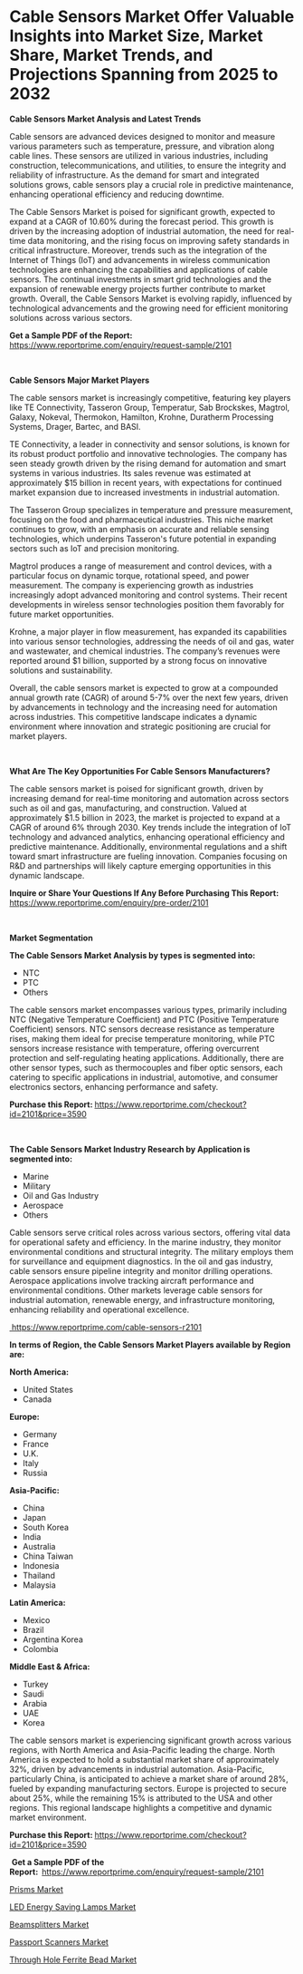 <p><h1>Cable Sensors Market Offer Valuable Insights into Market Size, Market Share, Market Trends, and Projections Spanning from 2025 to 2032</h1></p><p><strong>Cable Sensors Market Analysis and Latest Trends</strong></p>
<p><p>Cable sensors are advanced devices designed to monitor and measure various parameters such as temperature, pressure, and vibration along cable lines. These sensors are utilized in various industries, including construction, telecommunications, and utilities, to ensure the integrity and reliability of infrastructure. As the demand for smart and integrated solutions grows, cable sensors play a crucial role in predictive maintenance, enhancing operational efficiency and reducing downtime.</p><p>The Cable Sensors Market is poised for significant growth, expected to expand at a CAGR of 10.60% during the forecast period. This growth is driven by the increasing adoption of industrial automation, the need for real-time data monitoring, and the rising focus on improving safety standards in critical infrastructure. Moreover, trends such as the integration of the Internet of Things (IoT) and advancements in wireless communication technologies are enhancing the capabilities and applications of cable sensors. The continual investments in smart grid technologies and the expansion of renewable energy projects further contribute to market growth. Overall, the Cable Sensors Market is evolving rapidly, influenced by technological advancements and the growing need for efficient monitoring solutions across various sectors.</p></p>
<p><strong>Get a Sample PDF of the Report:&nbsp;</strong> <a href="https://www.reportprime.com/enquiry/request-sample/2101?utm_campaign=1117&utm_medium=2&utm_source=Github&utm_content=ia&utm_term=18032025&utm_id=cable-sensors">https://www.reportprime.com/enquiry/request-sample/2101</a></p>
<p>&nbsp;</p>
<p><strong>Cable Sensors Major Market Players</strong></p>
<p><p>The cable sensors market is increasingly competitive, featuring key players like TE Connectivity, Tasseron Group, Temperatur, Sab Brockskes, Magtrol, Galaxy, Nokeval, Thermokon, Hamilton, Krohne, Duratherm Processing Systems, Drager, Bartec, and BASI.</p><p>TE Connectivity, a leader in connectivity and sensor solutions, is known for its robust product portfolio and innovative technologies. The company has seen steady growth driven by the rising demand for automation and smart systems in various industries. Its sales revenue was estimated at approximately $15 billion in recent years, with expectations for continued market expansion due to increased investments in industrial automation.</p><p>The Tasseron Group specializes in temperature and pressure measurement, focusing on the food and pharmaceutical industries. This niche market continues to grow, with an emphasis on accurate and reliable sensing technologies, which underpins Tasseron's future potential in expanding sectors such as IoT and precision monitoring.</p><p>Magtrol produces a range of measurement and control devices, with a particular focus on dynamic torque, rotational speed, and power measurement. The company is experiencing growth as industries increasingly adopt advanced monitoring and control systems. Their recent developments in wireless sensor technologies position them favorably for future market opportunities.</p><p>Krohne, a major player in flow measurement, has expanded its capabilities into various sensor technologies, addressing the needs of oil and gas, water and wastewater, and chemical industries. The company’s revenues were reported around $1 billion, supported by a strong focus on innovative solutions and sustainability.</p><p>Overall, the cable sensors market is expected to grow at a compounded annual growth rate (CAGR) of around 5-7% over the next few years, driven by advancements in technology and the increasing need for automation across industries. This competitive landscape indicates a dynamic environment where innovation and strategic positioning are crucial for market players.</p></p>
<p>&nbsp;</p>
<p><strong>What Are The Key Opportunities For Cable Sensors Manufacturers?</strong></p>
<p><p>The cable sensors market is poised for significant growth, driven by increasing demand for real-time monitoring and automation across sectors such as oil and gas, manufacturing, and construction. Valued at approximately $1.5 billion in 2023, the market is projected to expand at a CAGR of around 6% through 2030. Key trends include the integration of IoT technology and advanced analytics, enhancing operational efficiency and predictive maintenance. Additionally, environmental regulations and a shift toward smart infrastructure are fueling innovation. Companies focusing on R&D and partnerships will likely capture emerging opportunities in this dynamic landscape.</p></p>
<p><strong>Inquire or Share Your Questions If Any Before Purchasing This Report:</strong> <a href="https://www.reportprime.com/enquiry/pre-order/2101?utm_campaign=1117&utm_medium=2&utm_source=Github&utm_content=ia&utm_term=18032025&utm_id=cable-sensors">https://www.reportprime.com/enquiry/pre-order/2101</a></p>
<p>&nbsp;</p>
<p><strong>Market Segmentation</strong></p>
<p><strong>The Cable Sensors Market Analysis by types is segmented into:</strong></p>
<p><ul><li>NTC</li><li>PTC</li><li>Others</li></ul></p>
<p><p>The cable sensors market encompasses various types, primarily including NTC (Negative Temperature Coefficient) and PTC (Positive Temperature Coefficient) sensors. NTC sensors decrease resistance as temperature rises, making them ideal for precise temperature monitoring, while PTC sensors increase resistance with temperature, offering overcurrent protection and self-regulating heating applications. Additionally, there are other sensor types, such as thermocouples and fiber optic sensors, each catering to specific applications in industrial, automotive, and consumer electronics sectors, enhancing performance and safety.</p></p>
<p><strong>Purchase this Report:&nbsp;</strong><a href="https://www.reportprime.com/checkout?id=2101&price=3590&utm_campaign=1117&utm_medium=2&utm_source=Github&utm_content=ia&utm_term=18032025&utm_id=cable-sensors">https://www.reportprime.com/checkout?id=2101&price=3590</a></p>
<p>&nbsp;</p>
<p><strong>The Cable Sensors Market Industry Research by Application is segmented into:</strong></p>
<p><ul><li>Marine</li><li>Military</li><li>Oil and Gas Industry</li><li>Aerospace</li><li>Others</li></ul></p>
<p><p>Cable sensors serve critical roles across various sectors, offering vital data for operational safety and efficiency. In the marine industry, they monitor environmental conditions and structural integrity. The military employs them for surveillance and equipment diagnostics. In the oil and gas industry, cable sensors ensure pipeline integrity and monitor drilling operations. Aerospace applications involve tracking aircraft performance and environmental conditions. Other markets leverage cable sensors for industrial automation, renewable energy, and infrastructure monitoring, enhancing reliability and operational excellence.</p></p>
<p><a href="https://www.reportprime.com/cable-sensors-r2101?utm_campaign=1117&utm_medium=2&utm_source=Github&utm_content=ia&utm_term=18032025&utm_id=cable-sensors">&nbsp;https://www.reportprime.com/cable-sensors-r2101</a></p>
<p><strong>In terms of Region, the Cable Sensors Market Players available by Region are:</strong></p>
<p>
    <p> <strong> North America: </strong>
        <ul>
            <li>United States</li>
            <li>Canada</li>
        </ul>
        </p> 
    <p> <strong> Europe: </strong>
        <ul>
            <li>Germany</li>
            <li>France</li>
            <li>U.K.</li>
            <li>Italy</li>
            <li>Russia</li>
        </ul>
        </p> 
    <p> <strong> Asia-Pacific: </strong>
        <ul>
            <li>China</li>
            <li>Japan</li>
            <li>South Korea</li>
            <li>India</li>
            <li>Australia</li>
            <li>China Taiwan</li>
            <li>Indonesia</li>
            <li>Thailand</li>
            <li>Malaysia</li>
        </ul>
        </p> 
    <p> <strong> Latin America: </strong>
        <ul>
            <li>Mexico</li>
            <li>Brazil</li>
            <li>Argentina Korea</li>
            <li>Colombia</li>
        </ul>
        </p> 
    <p> <strong> Middle East & Africa: </strong>
        <ul>
            <li>Turkey</li>
            <li>Saudi</li>
            <li>Arabia</li>
            <li>UAE</li>
            <li>Korea</li>
        </ul>
    </p>
    </p>
<p><p>The cable sensors market is experiencing significant growth across various regions, with North America and Asia-Pacific leading the charge. North America is expected to hold a substantial market share of approximately 32%, driven by advancements in industrial automation. Asia-Pacific, particularly China, is anticipated to achieve a market share of around 28%, fueled by expanding manufacturing sectors. Europe is projected to secure about 25%, while the remaining 15% is attributed to the USA and other regions. This regional landscape highlights a competitive and dynamic market environment.</p></p>
<p><strong>Purchase this Report: </strong><a href="https://www.reportprime.com/checkout?id=2101&price=3590&utm_campaign=1117&utm_medium=2&utm_source=Github&utm_content=ia&utm_term=18032025&utm_id=cable-sensors">https://www.reportprime.com/checkout?id=2101&price=3590</a></p>
<p>&nbsp;<strong>Get a Sample PDF of the Report:&nbsp;&nbsp;</strong><a href="https://www.reportprime.com/enquiry/request-sample/2101?utm_campaign=1117&utm_medium=2&utm_source=Github&utm_content=ia&utm_term=18032025&utm_id=cable-sensors">https://www.reportprime.com/enquiry/request-sample/2101</a></p>
<p><strong></strong></p>
<p><p><a href="https://github.com/vassihucz/Market-Research-Report-List-1/blob/main/prisms-market.md?utm_campaign=1117&utm_medium=2&utm_source=Github&utm_content=ia&utm_term=18032025&utm_id=cable-sensors">Prisms Market</a></p><p><a href="https://github.com/shewlisapsai/Market-Research-Report-List-1/blob/main/led-energy-saving-lamps-market.md?utm_campaign=1117&utm_medium=2&utm_source=Github&utm_content=ia&utm_term=18032025&utm_id=cable-sensors">LED Energy Saving Lamps Market</a></p><p><a href="https://github.com/denbelnmer50/Market-Research-Report-List-1/blob/main/beamsplitters-market.md?utm_campaign=1117&utm_medium=2&utm_source=Github&utm_content=ia&utm_term=18032025&utm_id=cable-sensors">Beamsplitters Market</a></p><p><a href="https://github.com/dibesnayee/Market-Research-Report-List-1/blob/main/passport-scanners-market.md?utm_campaign=1117&utm_medium=2&utm_source=Github&utm_content=ia&utm_term=18032025&utm_id=cable-sensors">Passport Scanners Market</a></p><p><a href="https://github.com/krulicfidura/Market-Research-Report-List-1/blob/main/through-hole-ferrite-bead-market.md?utm_campaign=1117&utm_medium=2&utm_source=Github&utm_content=ia&utm_term=18032025&utm_id=cable-sensors">Through Hole Ferrite Bead Market</a></p></p>